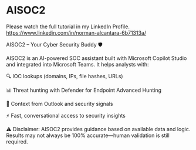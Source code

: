 # AISOC2

Please watch the full tutorial in my LinkedIn Profile.
https://www.linkedin.com/in/norman-alcantara-6b71313a/


AISOC2 – Your Cyber Security Buddy 🛡️

AISOC2 is an AI-powered SOC assistant built with Microsoft Copilot Studio and integrated into Microsoft Teams.
It helps analysts with:

🔍 IOC lookups (domains, IPs, file hashes, URLs)

📊 Threat hunting with Defender for Endpoint Advanced Hunting

📨 Context from Outlook and security signals

⚡ Fast, conversational access to security insights

⚠️ Disclaimer: AISOC2 provides guidance based on available data and logic. Results may not always be 100% accurate—human validation is still required.
